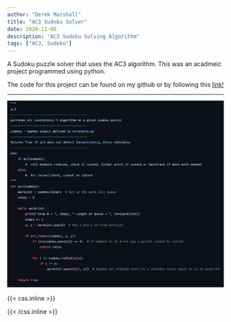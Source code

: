 ```yaml
---
author: "Derek Marshall"
title: "AC3 Sudoku Solver"
date: 2020-11-08
description: "AC3 Sudoku Solving Algorithm"
tags: ["AC3, Sudoku"]
---
```


A Sudoku puzzle solver that uses the AC3 algorithm. This was an acadmeic project programmed using python.

<!--more-->

The code for this project can be found on my github or by following this [link!](https://github.com/DerekMarshall855/CP468-Assignment-2)

---

!['AC3 Solver'](./images/sudoku.png)


{{< css.inline >}}

<style>
.emojify {
	font-family: Apple Color Emoji, Segoe UI Emoji, NotoColorEmoji, Segoe UI Symbol, Android Emoji, EmojiSymbols;
	font-size: 2rem;
	vertical-align: middle;
}
@media screen and (max-width:650px) {
  .nowrap {
    display: block;
    margin: 25px 0;
  }
}
</style>

{{< /css.inline >}}